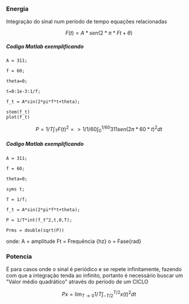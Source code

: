 ### Energia 
Integração do sinal num período de tempo equações relacionadas

$$
 F(t)=A*sen(2*\pi*Ft+\theta)
$$
##### Codigo Matlab exemplificando
```
A = 311;

f = 60;

theta=0;

t=0:1e-3:1/f;

f_t = A*sin(2*pi*f*t+theta);

stem(f_t)
plot(f_t)
```
$$
P = {1/T} \int_T F(t)^2 => 1/{1/60} \int_0^{1/60} 311 sen(2\pi*60*t)^2dt
$$
##### Codigo Matlab exemplificando
```
A = 311;

f = 60;

theta=0;

syms t;

T = 1/f;

f_t = A*sin(2*pi*f*t+theta);

P = 1/T*int(f_t^2,t,0,T);

Prms = double(sqrt(P))

```
onde:
A = amplitude
Ft = Frequência {hz}
o = Fase{rad}


### Potencia
É para casos onde o sinal é periódico e se repete infinitamente, fazendo com que a integração tenda ao infinito, portanto é necessário buscar um "Valor médio quadrático" através do período de um CICLO

$$
Px = \lim_{T\to0} 1/T \int^{T/2}_{-T/2} x(t)^2 dt
$$

